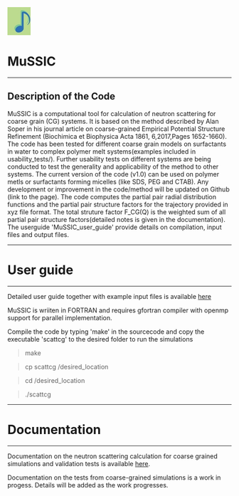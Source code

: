 ![MuSSIC's Logo](logo/MuSSIC_logo.png)

# MuSSIC
-----------------------
Description of the Code
-----------------------
MuSSIC is a computational tool  for calculation of neutron scattering for coarse grain (CG) systems.
It is based on the method described by Alan Soper in his journal article on coarse-grained Empirical Potential Structure Refinement
(Biochimica et Biophysica Acta 1861, 6,2017,Pages 1652-1660).
The code has been tested for different coarse grain models on surfactants in water to complex polymer melt systems(examples included in usability_tests/). 
Further usability tests on different systems are being conducted to test the generality and applicability of the method to other systems.
The current version of the code (v1.0) can be  used on polymer metls or surfactants forming micelles (like SDS, PEG and CTAB). 
Any development  or improvement in the code/method will be updated on Github (link to the page).
The code computes the partial pair radial distribution functions and the partial pair structure factors for the trajectory provided in xyz file format. 
The total struture factor F_CG(Q) is the weighted sum of all  partial pair structure factors(detailed notes is given in the documentation).
The userguide 'MuSSIC_user_guide' provide details on compilation, input files and output files.

-----
# User guide
-----
Detailed user guide together with example input files is available [here]([https://github.com/disorderedmaterials/MuSSIC/blob/master/MuSSIC_user_guide_v1.1.pdf])

MuSSIC is wriiten in FORTRAN and requires gfortran compiler with openmp support for parallel implementation. 

Compile the code by typing 'make' in the sourcecode and copy the executable 'scattcg' to the desired folder to run the simulations

>make

>cp scattcg /desired_location

>cd /desired_location

>./scattcg

-------------
# Documentation
-------------

Documentation on the neutron scattering calculation for coarse grained simulations and validation tests is available [here](https://github.com/disorderedmaterials/MuSSIC/blob/master/MuSSIC_documentation.pdf).

Documentation on the tests from coarse-grained simulations is a work in progess. Details will be added as the work progresses.

